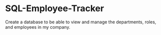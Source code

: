# SQL-Employee-Tracker
Create a database to be able to view and manage the departments, roles, and employees in my company.
